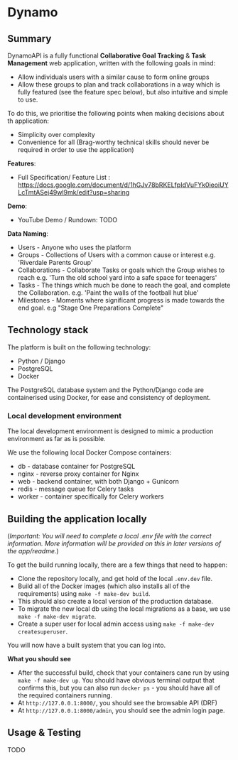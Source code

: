 # Dynamo

## Summary

DynamoAPI is a fully functional  **Collaborative Goal Tracking** & **Task Management** web application, written with the following goals in mind:

* Allow individuals users with a similar cause to form online groups
* Allow these groups to plan and track collaborations in a way which is fully featured (see the feature spec below), but also intuitive and simple to use.

To do this, we prioritise the following points when making decisions about th application:

* Simplicity over complexity
* Convenience for all (Brag-worthy technical skills should never be required in order to use the application)

**Features**:

* Full Specification/ Feature List : https://docs.google.com/document/d/1hGJv78bRKELfpIdVuFYk0ieoiUYLcTmtASej49wl9mk/edit?usp=sharing

**Demo**:

* YouTube Demo / Rundown: TODO

**Data Naming**:

* Users - Anyone who uses the platform
* Groups - Collections of Users with a common cause or interest e.g. 'Riverdale Parents Group'
* Collaborations - Collaborate Tasks or goals which the Group wishes to reach e.g. 'Turn the old school yard into a safe space for teenagers'
* Tasks - The things which much be done to reach the goal, and complete the Collaboration. e.g. 'Paint the walls of the football hut blue' 
* Milestones - Moments where significant progress is made towards the end goal. e.g "Stage One Preparations Complete"

## Technology stack

The platform is built on the following technology:
* Python / Django
* PostgreSQL
* Docker

The PostgreSQL database system and the Python/Django code are containerised using Docker, for ease and consistency of deployment.


### Local development environment

The local development environment is designed to mimic a production
environment as far as is possible. 

We use the following local Docker Compose containers:

* db - database container for PostgreSQL
* nginx - reverse proxy container for Nginx
* web - backend container, with both Django + Gunicorn
* redis - message queue for Celery tasks
* worker - container specifically for Celery workers

## Building the application locally

(_Important: You will need to complete a local .env file with the correct information. More information will be provided on this in later versions of the app/readme._)

To get the build running locally, there are a few things that need to happen:

* Clone the repository locally, and get hold of the local `.env.dev` file.
* Build all of the Docker images (which also installs all of the requirements)
  using `make -f make-dev build`.
* This should also create a local version of the production database.
* To migrate the new local db using the local migrations as a base, we
  use `make -f make-dev migrate`.
* Create a super user for local admin access using `make -f make-dev createsuperuser`.

You will now have a built system that you can log into.

__What you should see__

- After the successful build, check that your containers cane run by using `make -f make-dev up`.
  You should have obvious terminal output that confirms this, but you can also run
  `docker ps` - you should have all of the required containers running.
- At `http://127.0.0.1:8000/`, you should see the browsable API (DRF)
- At `http://127.0.0.1:8000/admin`, you should see the admin login page.

## Usage & Testing

TODO
